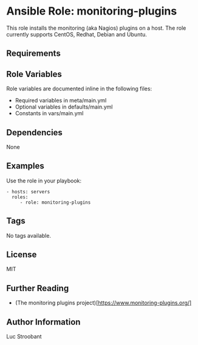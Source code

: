 # Ansible Role: monitoring-plugins

This role installs the monitoring (aka Nagios) plugins on a host.
The role currently supports CentOS, Redhat, Debian and Ubuntu.

## Requirements


## Role Variables

Role variables are documented inline in the following files:
- Required variables in meta/main.yml
- Optional variables in defaults/main.yml
- Constants in vars/main.yml

## Dependencies

None

## Examples

Use the role in your playbook:

    - hosts: servers
      roles:
         - role: monitoring-plugins

## Tags

No tags available.

## License

MIT

## Further Reading

* (The monitoring plugins project)[https://www.monitoring-plugins.org/]

## Author Information

Luc Stroobant
